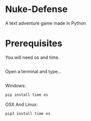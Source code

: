 # Nuke-Defense

A text adventure game made in Python
# Prerequisites
You will need os and time.
```
```
Open a terminal and type...
```
```
Windows:
```bash
pip install time os
```
OSX And Linux:
```bash
pip3 install time os
```
